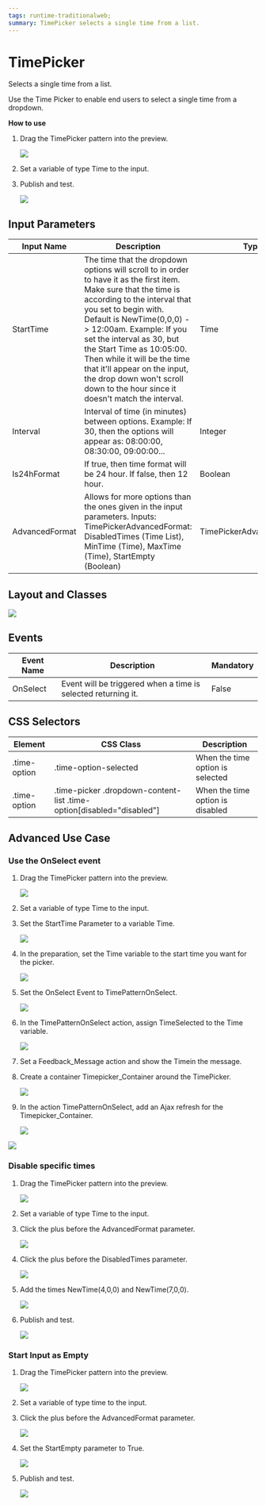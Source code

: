 ```yaml
---
tags: runtime-traditionalweb; 
summary: TimePicker selects a single time from a list.
---
```


# TimePicker 

Selects a single time from a list.

Use the Time Picker to enable end users to select a single time from a dropdown.

**How to use**

1. Drag the TimePicker pattern into the preview.

    ![](<images/timepicker-image-1.png>)

1. Set a variable of type Time to the input.

1. Publish and test.

    ![](<images/timepicker-gif-1.gif>)

## Input Parameters

| **Input Name** |  **Description** |  **Type** | **Mandatory** | **Default Value** |
|---|---|---|---|---|
| StartTime  |  The time that the dropdown options will scroll to in order to have it as the first item. Make sure that the time is according to the interval that you set to begin with. Default is NewTime(0,0,0) -> 12:00am. Example: If you set the interval as 30, but the Start Time as 10:05:00. Then while it will be the time that it'll appear on the input, the drop down won't scroll down to the hour since it doesn't match the interval. | Time | No | NewTime(0,0,0) |
| Interval  |  Interval of time (in minutes) between options. Example: If 30, then the options will appear as: 08:00:00, 08:30:00, 09:00:00... | Integer | No | 30 |
| Is24hFormat |  If true, then time format will be 24 hour. If false, then 12 hour. | Boolean | No | True |
| AdvancedFormat | Allows for more options than the ones given in the input parameters. Inputs: TimePickerAdvancedFormat:  DisabledTimes (Time List), MinTime (Time), MaxTime (Time), StartEmpty (Boolean) | TimePickerAdvancedFormat | No | none |
  
## Layout and Classes

![](<images/timepicker-image-2.png>)

## Events

| **Event Name** |  **Description** |  **Mandatory**  |
| ---|---|--- |  
| OnSelect | Event will be triggered when a time is selected returning it.  |  False  |

## CSS Selectors

| **Element** |  **CSS Class** |  **Description**  |
| ---|---|---
| .time-option | .time-option-selected |  When the time option is selected  |
| .time-option | .time-picker .dropdown-content-list .time-option[disabled="disabled"] |  When the time option is disabled  |

## Advanced Use Case

### Use the OnSelect event

1. Drag the TimePicker pattern into the preview.

    ![](<images/timepicker-image-1.png>)

1. Set a variable of type Time to the input.
1. Set the StartTime Parameter to a variable Time.

    ![](<images/timepicker-image-3.png>)

1. In the preparation, set the Time variable to the start time you want for the picker. 

    ![](<images/timepicker-image-4.png>)

1. Set the OnSelect Event to TimePatternOnSelect.

    ![](<images/timepicker-image-5.png>)

1. In the TimePatternOnSelect action, assign  TimeSelected to the Time variable. 

    ![](<images/timepicker-image-6.png>)

1. Set a Feedback_Message action and show the Timein the message.

1. Create a container Timepicker_Container around the TimePicker. 

    ![](<images/timepicker-image-7.png>)

1. In the action TimePatternOnSelect, add an Ajax refresh for the Timepicker_Container.

    ![](<images/timepicker-image-8.png>)

![](<images/timepicker-gif-2.gif>)

### Disable specific times

1. Drag the TimePicker pattern into the preview.

    ![](<images/timepicker-image-1.png>)

1. Set a variable of type Time to the input.
1. Click the plus before the AdvancedFormat parameter.

    ![](<images/timepicker-image-9.png>)

1. Click the plus before the DisabledTimes parameter.

    ![](<images/timepicker-image-10.png>)

1. Add the times NewTime(4,0,0) and NewTime(7,0,0).

    ![](<images/timepicker-image-11.png>)

1. Publish and test.

    ![](<images/timepicker-gif-3.gif>)

### Start Input as Empty

1. Drag the TimePicker pattern into the preview.

    ![](<images/timepicker-image-1.png>)

1. Set a variable of type time to the input.

1. Click the plus before the AdvancedFormat parameter.

    ![](<images/timepicker-image-9.png>)

1. Set the StartEmpty parameter to True.

    ![](<images/timepicker-image-12.png>)

1. Publish and test.

    ![](<images/timepicker-image-13.png>)
